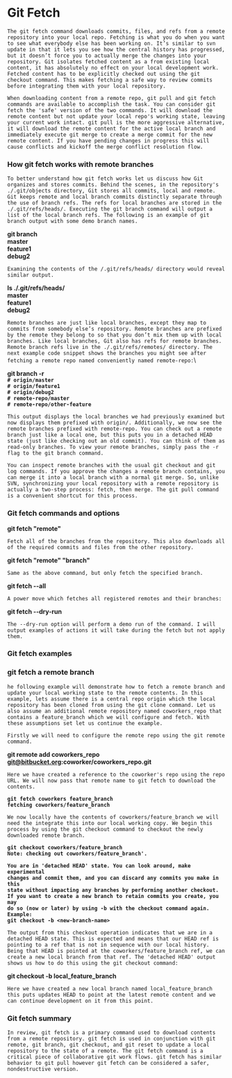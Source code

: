 # Git Fetch

`The git fetch command downloads commits, files, and refs from a remote repository into your local repo. Fetching is what you do when you want to see what everybody else has been working on. It’s similar to svn update in that it lets you see how the central history has progressed, but it doesn’t force you to actually merge the changes into your repository. Git isolates fetched content as a from existing local content, it has absolutely no effect on your local development work. Fetched content has to be explicitly checked out using the git checkout command. This makes fetching a safe way to review commits before integrating them with your local repository.`

`When downloading content from a remote repo, git pull and git fetch commands are available to accomplish the task. You can consider git fetch the 'safe' version of the two commands. It will download the remote content but not update your local repo's working state, leaving your current work intact. git pull is the more aggressive alternative, it will download the remote content for the active local branch and immediately execute git merge to create a merge commit for the new remote content. If you have pending changes in progress this will cause conflicts and kickoff the merge conflict resolution flow.`

### How git fetch works with remote branches

`To better understand how git fetch works let us discuss how Git organizes and stores commits. Behind the scenes, in the repository's ./.git/objects directory, Git stores all commits, local and remote. Git keeps remote and local branch commits distinctly separate through the use of branch refs. The refs for local branches are stored in the ./.git/refs/heads/. Executing the git branch command will output a list of the local branch refs. The following is an example of git branch output with some demo branch names.`

**git branch</br>
master</br>
feature1</br>
debug2**

`Examining the contents of the /.git/refs/heads/ directory would reveal similar output.`

**ls ./.git/refs/heads/</br>
master</br>
feature1</br>
debug2**

`Remote branches are just like local branches, except they map to commits from somebody else’s repository. Remote branches are prefixed by the remote they belong to so that you don’t mix them up with local branches. Like local branches, Git also has refs for remote branches. Remote branch refs live in the ./.git/refs/remotes/ directory. The next example code snippet shows the branches you might see after fetching a remote repo named conveniently named remote-repo:`\

**git branch -r</br>
`# origin/master`</br>
`# origin/feature1`</br>
`# origin/debug2`</br>
`# remote-repo/master`</br>
`# remote-repo/other-feature`**

`This output displays the local branches we had previously examined but now displays them prefixed with origin/. Additionally, we now see the remote branches prefixed with remote-repo. You can check out a remote branch just like a local one, but this puts you in a detached HEAD state (just like checking out an old commit). You can think of them as read-only branches. To view your remote branches, simply pass the -r flag to the git branch command.`

`You can inspect remote branches with the usual git checkout and git log commands. If you approve the changes a remote branch contains, you can merge it into a local branch with a normal git merge. So, unlike SVN, synchronizing your local repository with a remote repository is actually a two-step process: fetch, then merge. The git pull command is a convenient shortcut for this process.`

### Git fetch commands and options

**git fetch "remote"**

`Fetch all of the branches from the repository. This also downloads all of the required commits and files from the other repository.`

**git fetch "remote" "branch"**

`Same as the above command, but only fetch the specified branch.`

**git fetch --all**

`A power move which fetches all registered remotes and their branches:`

**git fetch --dry-run**

`The --dry-run option will perform a demo run of the command. I will output examples of actions it will take during the fetch but not apply them.`
### Git fetch examples
### git fetch a remote branch
`he following example will demonstrate how to fetch a remote branch and update your local working state to the remote contents. In this example, lets assume there is a central repo origin which the local repository has been cloned from using the git clone command. Let us also assume an additional remote repository named coworkers_repo that contains a feature_branch which we will configure and fetch. With these assumptions set let us continue the example.`

`Firstly we will need to configure the remote repo using the git remote command.`

**git remote add coworkers_repo git@bitbucket.org:coworker/coworkers_repo.git**

`Here we have created a reference to the coworker's repo using the repo URL. We will now pass that remote name to git fetch to download the contents.`

**`git fetch coworkers feature_branch`</br>
`fetching coworkers/feature_branch`**

`We now locally have the contents of coworkers/feature_branch we will need the integrate this into our local working copy. We begin this process by using the git checkout command to checkout the newly downloaded remote branch.`

**`git checkout coworkers/feature_branch`**</br>
**`Note: checking out coworkers/feature_branch'.`**</br>

**`You are in 'detached HEAD' state. You can look around, make experimental`**</br>
**`changes and commit them, and you can discard any commits you make in this`**</br>
**`state without impacting any branches by performing another checkout.`**</br>
**`If you want to create a new branch to retain commits you create, you may`**</br>
**`do so (now or later) by using -b with the checkout command again. Example:`**</br>
**`git checkout -b <new-branch-name>`**</br>

`The output from this checkout operation indicates that we are in a detached HEAD state. This is expected and means that our HEAD ref is pointing to a ref that is not in sequence with our local history. Being that HEAD is pointed at the coworkers/feature_branch ref, we can create a new local branch from that ref. The 'detached HEAD' output shows us how to do this using the git checkout command:`

**git checkout -b local_feature_branch**

`Here we have created a new local branch named local_feature_branch this puts updates HEAD to point at the latest remote content and we can continue development on it from this point.`

### Git fetch summary

`In review, git fetch is a primary command used to download contents from a remote repository. git fetch is used in conjunction with git remote, git branch, git checkout, and git reset to update a local repository to the state of a remote. The git fetch command is a critical piece of collaborative git work flows. git fetch has similar behavior to git pull however git fetch can be considered a safer, nondestructive version.`
